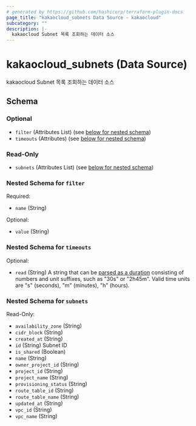```yaml
---
# generated by https://github.com/hashicorp/terraform-plugin-docs
page_title: "kakaocloud_subnets Data Source - kakaocloud"
subcategory: ""
description: |-
  kakaocloud Subnet 목록 조회하는 데이터 소스
---
```


# kakaocloud_subnets (Data Source)

kakaocloud Subnet 목록 조회하는 데이터 소스



<!-- schema generated by tfplugindocs -->
## Schema

### Optional

- `filter` (Attributes List) (see [below for nested schema](#nestedatt--filter))
- `timeouts` (Attributes) (see [below for nested schema](#nestedatt--timeouts))

### Read-Only

- `subnets` (Attributes List) (see [below for nested schema](#nestedatt--subnets))

<a id="nestedatt--filter"></a>
### Nested Schema for `filter`

Required:

- `name` (String)

Optional:

- `value` (String)


<a id="nestedatt--timeouts"></a>
### Nested Schema for `timeouts`

Optional:

- `read` (String) A string that can be [parsed as a duration](https://pkg.go.dev/time#ParseDuration) consisting of numbers and unit suffixes, such as "30s" or "2h45m". Valid time units are "s" (seconds), "m" (minutes), "h" (hours).


<a id="nestedatt--subnets"></a>
### Nested Schema for `subnets`

Read-Only:

- `availability_zone` (String)
- `cidr_block` (String)
- `created_at` (String)
- `id` (String) Subnet ID
- `is_shared` (Boolean)
- `name` (String)
- `owner_project_id` (String)
- `project_id` (String)
- `project_name` (String)
- `provisioning_status` (String)
- `route_table_id` (String)
- `route_table_name` (String)
- `updated_at` (String)
- `vpc_id` (String)
- `vpc_name` (String)
